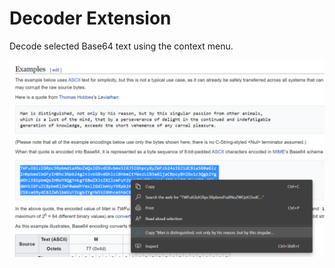 # Decoder Extension

Decode selected Base64 text using the context menu.

![Context menu with copy feature](store/screenshot_copy.png)
